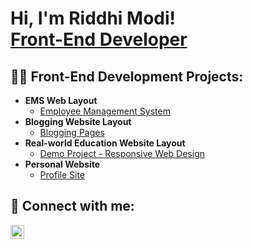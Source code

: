 <h1>Hi, I'm Riddhi Modi! <br/><a href="https://github.com/riddhi-modi">Front-End Developer</a>

<h2>👨‍💻 Front-End Development Projects:</h2>

- <b>EMS Web Layout</b>
  - [Employee Management System](https://github.com/riddhi-modi/EMS-WEB)
- <b>Blogging Website Layout</b>
  - [Blogging Pages](https://github.com/riddhi-modi/Blog-Website)
- <b>Real-world Education Website Layout</b>
  - [Demo Project - Responsive Web Design]()
- <b>Personal Website</b>
  - [Profile Site]()

<h2> 🤳 Connect with me:</h2>

[<img align="left" alt="JoshMadakor | LinkedIn" width="22px" src="https://cdn.jsdelivr.net/npm/simple-icons@v3/icons/linkedin.svg" />][linkedin]

[linkedin]: www.linkedin.com/in/riddhi-modi-929783260


<!--

Here are some ideas to get you started:

- 🔭 I’m currently working on ...
- 🌱 I’m currently learning ...
- 👯 I’m looking to collaborate on ...
- 🤔 I’m looking for help with ...
- 💬 Ask me about ...
- 📫 How to reach me: ...
- 😄 Pronouns: ...
- ⚡ Fun fact: ...
-->
